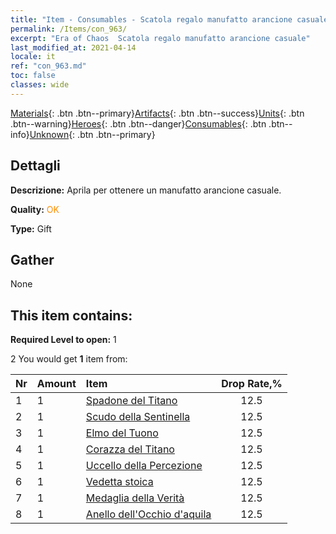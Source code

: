 ```yaml
---
title: "Item - Consumables - Scatola regalo manufatto arancione casuale"
permalink: /Items/con_963/
excerpt: "Era of Chaos  Scatola regalo manufatto arancione casuale"
last_modified_at: 2021-04-14
locale: it
ref: "con_963.md"
toc: false
classes: wide
---
```

 [Materials](/it/Items/){: .btn .btn--primary}[Artifacts](/it/Items/Artifacts/){: .btn .btn--success}[Units](/it/Items/Units/){: .btn .btn--warning}[Heroes](/it/Items/Heroes/){: .btn .btn--danger}[Consumables](/it/Items/Consumables/){: .btn .btn--info}[Unknown](/it/Items/Unknown/){: .btn .btn--primary}

## Dettagli
 **Descrizione:** Aprila per ottenere un manufatto arancione casuale.

 **Quality:** <span style="color: #FF8C00">OK</span>

 **Type:** Gift

## Gather

  None

## This item contains:

 **Required Level to open:** 1

 2 You would get **1** item  from:

  | Nr | Amount |     Item    | Drop Rate,% |
  |:---|:-------|:------------|:---------:|
  | 1 | 1 | [Spadone del Titano](/it/Items/art_156/) | 12.5 | 
  | 2 | 1 | [Scudo della Sentinella](/it/Items/art_157/) | 12.5 | 
  | 3 | 1 | [Elmo del Tuono](/it/Items/art_158/) | 12.5 | 
  | 4 | 1 | [Corazza del Titano](/it/Items/art_159/) | 12.5 | 
  | 5 | 1 | [Uccello della Percezione](/it/Items/art_132/) | 12.5 | 
  | 6 | 1 | [Vedetta stoica](/it/Items/art_133/) | 12.5 | 
  | 7 | 1 | [Medaglia della Verità](/it/Items/art_134/) | 12.5 | 
  | 8 | 1 | [Anello dell'Occhio d'aquila](/it/Items/art_135/) | 12.5 | 
